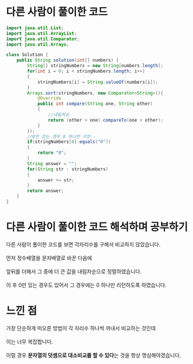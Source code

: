# 다른 사람이 풀이한 코드
```java
import java.util.List;
import java.util.ArrayList;
import java.util.Comparator;
import java.util.Arrays;

class Solution {
    public String solution(int[] numbers) {
        String[] stringNumbers = new String[numbers.length];
        for(int i = 0; i < stringNumbers.length; i++)
        {
            stringNumbers[i] = String.valueOf(numbers[i]);
        }
        Arrays.sort(stringNumbers, new Comparator<String>(){
            @Override
            public int compare(String one, String other)
            {
                //내림차순
                return (other + one).compareTo(one + other);
            }
        });
        //0만 있는 경우 0 하나만 리턴
        if(stringNumbers[0].equals("0"))
        {
            return "0";
        }
        String answer = "";
        for(String str : stringNumbers)
        {
            answer += str;
        }
        return answer;
    }
}
```

# 다른 사람이 풀이한 코드 해석하며 공부하기

다른 사람이 풀이한 코드를 보면 각자리수를 구해서 비교하지 않았습니다.<br><br>
먼저 정수배열을 문자배열로 바꾼 다음에<br><br>
앞뒤를 더해서 그 중에 더 큰 값을 내림차순으로 정렬하였습니다.<br><br>
이 후 0만 있는 경우도 있어서 그 경우에는 0 하나만 리턴하도록 하였습니다.

# 느낀 점

가장 단순하게 떠오른 방법이 각 자리수 하나씩 꺼내서 비교하는 것인데<br><br>
이는 너무 복잡합니다.<br><br>
이럴 경우 **문자열의 덧셈으로 대소비교를 할 수 있다**는 것을 항상 명심해야겠습니다.
